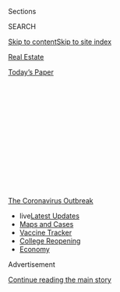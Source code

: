 <div id="app">

<div>

<div>

<div>

<div class="NYTAppHideMasthead css-1q2w90k e1suatyy0">

<div class="section css-ui9rw0 e1suatyy2">

<div class="css-eph4ug er09x8g0">

<div class="css-6n7j50">

</div>

<span class="css-1dv1kvn">Sections</span>

<div class="css-10488qs">

<span class="css-1dv1kvn">SEARCH</span>

</div>

[Skip to content](#site-content)[Skip to site index](#site-index)

</div>

<div id="masthead-section-label" class="css-1wr3we4 eaxe0e00">

[Real
Estate](https://www.nytimes.com/section/realestate)

</div>

<div class="css-10698na e1huz5gh0">

</div>

</div>

<div id="masthead-bar-one" class="section hasLinks css-15hmgas e1csuq9d3">

<div class="css-uqyvli e1csuq9d0">

</div>

<div class="css-1uqjmks e1csuq9d1">

</div>

<div class="css-9e9ivx">

[](https://myaccount.nytimes.com/auth/login?response_type=cookie&client_id=vi)

</div>

<div class="css-1bvtpon e1csuq9d2">

[Today’s
Paper](https://www.nytimes.com/section/todayspaper)

</div>

</div>

</div>

</div>

<div data-aria-hidden="false">

<div id="site-content" data-role="main">

<div>

<div class="css-1aor85t" style="opacity:0.000000001;z-index:-1;visibility:hidden">

<div class="css-1hqnpie">

<div class="css-epjblv">

<span class="css-17xtcya">[Real
Estate](/section/realestate)</span><span class="css-x15j1o">|</span><span class="css-fwqvlz">Robby
Browne, Real Estate Player and Philanthropist, Dies at
72</span>

</div>

<div class="css-k008qs">

<div class="css-1iwv8en">

<span class="css-18z7m18"></span>

<div>

</div>

</div>

<span class="css-1n6z4y">https://nyti.ms/3a6Kb2r</span>

<div class="css-1705lsu">

<div class="css-4xjgmj">

<div class="css-4skfbu" data-role="toolbar" data-aria-label="Social Media Share buttons, Save button, and Comments Panel with current comment count" data-testid="share-tools">

  - 
  - 
  - 
  - 
    
    <div class="css-6n7j50">
    
    </div>

  - 

</div>

</div>

</div>

</div>

</div>

</div>

<div id="NYT_TOP_BANNER_REGION" class="css-13pd83m">

<div>

<div id="styln-prism-menu-1592847958612" class="section interactive-content interactive-size-medium css-1edisqu">

<div class="css-17ih8de interactive-body">

<div id="scroll-container" class="css-1gj85ro">

[<span class="styln-title-wrap"><span class="css-1pje3qr">The
Coronavirus</span><span class="css-1pje3qr">
Outbreak</span></span>](https://www.nytimes.com/news-event/coronavirus?action=click&pgtype=Article&state=default&region=TOP_BANNER&context=storylines_menu)

  - <span class="css-kqxiym" data-emphasize="true">live</span>[Latest
    Updates](https://www.nytimes.com/2020/08/03/world/coronavirus-covid-19.html?action=click&pgtype=Article&state=default&region=TOP_BANNER&context=storylines_menu)
  - [Maps and
    Cases](https://www.nytimes.com/interactive/2020/us/coronavirus-us-cases.html?action=click&pgtype=Article&state=default&region=TOP_BANNER&context=storylines_menu)
  - [Vaccine
    Tracker](https://www.nytimes.com/interactive/2020/science/coronavirus-vaccine-tracker.html?action=click&pgtype=Article&state=default&region=TOP_BANNER&context=storylines_menu)
  - [College
    Reopening](https://www.nytimes.com/2020/08/02/us/covid-college-reopening.html?action=click&pgtype=Article&state=default&region=TOP_BANNER&context=storylines_menu)
  - [Economy](https://www.nytimes.com/live/2020/08/03/business/stock-market-today-coronavirus?action=click&pgtype=Article&state=default&region=TOP_BANNER&context=storylines_menu)

</div>

</div>

</div>

</div>

</div>

<div id="top-wrapper" class="css-1sy8kpn">

<div id="top-slug" class="css-l9onyx">

Advertisement

</div>

[Continue reading the main
story](#after-top)

<div class="ad top-wrapper" style="text-align:center;height:100%;display:block;min-height:250px">

<div id="top" class="place-ad" data-position="top" data-size-key="top">

</div>

</div>

<div id="after-top">

</div>

</div>

<div>

<div id="sponsor-wrapper" class="css-1hyfx7x">

<div id="sponsor-slug" class="css-19vbshk">

Supported by

</div>

[Continue reading the main
story](#after-sponsor)

<div id="sponsor" class="ad sponsor-wrapper" style="text-align:center;height:100%;display:block">

</div>

<div id="after-sponsor">

</div>

</div>

<div class="css-186x18t">

those we’ve lost

</div>

<div class="css-1vkm6nb ehdk2mb0">

# Robby Browne, Real Estate Player and Philanthropist, Dies at 72

</div>

As a top agent in New York City, he socialized with celebrities and the
business elite. He also contributed to numerous AIDS- and gay-related
charities.

<div class="css-79elbk" data-testid="photoviewer-wrapper">

<div class="css-z3e15g" data-testid="photoviewer-wrapper-hidden">

</div>

<div class="css-1a48zt4 ehw59r15" data-testid="photoviewer-children">

![<span class="css-16f3y1r e13ogyst0" data-aria-hidden="true">Robby
Browne on his terrace overlooking Central Park West in 2012. He was
known for landing big real estate deals and his support for AIDS- and
gay-related
charities. </span><span class="css-cnj6d5 e1z0qqy90" itemprop="copyrightHolder"><span class="css-1ly73wi e1tej78p0">Credit...</span><span><span>Robert
Wright for The New York
Times</span></span></span>](https://static01.nyt.com/images/2020/04/16/obituaries/14Browne1/merlin_56924242_19ed131f-e745-4c91-96e9-87552eb453e4-articleLarge.jpg?quality=75&auto=webp&disable=upscale)

</div>

</div>

<div class="css-18e8msd">

<div class="css-vp77d3 epjyd6m0">

<div class="css-1baulvz">

By [<span class="css-1baulvz last-byline" itemprop="name">Jacob
Bernstein</span>](https://www.nytimes.com/by/jacob-bernstein)

</div>

</div>

  - 
    
    <div class="css-ld3wwf e16638kd2">
    
    Published April 14, 2020Updated April 16,
    2020
    
    </div>

  - 
    
    <div class="css-4xjgmj">
    
    <div class="css-pvvomx" data-role="toolbar" data-aria-label="Social Media Share buttons, Save button, and Comments Panel with current comment count" data-testid="share-tools">
    
      - 
      - 
      - 
      - 
        
        <div class="css-6n7j50">
        
        </div>
    
      - 
    
    </div>
    
    </div>

</div>

</div>

<div class="section meteredContent css-1r7ky0e" name="articleBody" itemprop="articleBody">

<div class="css-1fanzo5 StoryBodyCompanionColumn">

<div class="css-53u6y8">

*This obituary is part of a series about* [*people who have died in the
coronavirus
pandemic*](https://www.nytimes.com/series/people-who-have-died-of-the-coronavirus)*.*

In a city filled with real estate V.I.P.’s, Robby Browne was a cut
above.

Hillary Clinton came to his Bridgehampton home for lunch. Martina
Navratilova swam in his pool. Uma Thurman went to his Halloween party,
where he would dress up as Amal Clooney and Kellyanne Conway.

But on Saturday night, after a three-and-a-half year struggle with
multiple myeloma and a two-week bout with the new coronavirus, Mr.
Browne died at his Central Park West apartment, according to Jason
Moore, a close friend and movie director. He was 72.

One of Mr. Browne’s biggest real estate deals took place in 2003, when
he orchestrated the $[43 million sale of a penthouse
apartment](https://www.nytimes.com/2004/11/21/realestate/time-warner-center-draws-a-diverse-global-group.html)
at the Time Warner Center. The buyer was David Martinez, the founder of
Fintech, a financial advisory firm, and the price was among the highest
ever for a Manhattan residence.

</div>

</div>

<div class="css-1fanzo5 StoryBodyCompanionColumn">

<div class="css-53u6y8">

Mr. Browne wasn’t arrogant about his success. He entered the real estate
business in 1986 after numerous vocational false starts, and his
greatest skill as a salesman was managing not to come off like one.

The youngest of four children, Robert Mallory Browne was born on March
11, 1948, in Louisville, Ky. His father, William Kennedy Browne,
graduated from Phillips Academy in Massachusetts and Yale University and
was said to work in business. His mother, Elizabeth Willett Browne, went
from waltzing with society swans to selling mansions to them. Mr. Browne
left no immediate survivors.

At 13, he, too, was shipped off to Phillips Academy. After graduation,
he went to Princeton University, where he distinguished himself as a
partyer. “Robby used to say he was the worst student on campus,” his
longtime friend [Colleen Keegan](https://fineacts.co/colleen-keegan)
said. “He was supposed to graduate in ’69, but it took him until ’71.”

With a bachelor’s in art history, Mr. Browne moved to Washington, where
he sold travel packages to prep school students and Ivy Leaguers for an
agency called Cowan Ladd Tours. He sold so many tour packages that the
firm changed its name to Browne Ladd. Washington was where he went to
his first gay bar, Lost & Found, as he inched his way out of the closet.

</div>

</div>

<div class="css-79elbk" data-testid="photoviewer-wrapper">

<div class="css-z3e15g" data-testid="photoviewer-wrapper-hidden">

</div>

<div class="css-1a48zt4 ehw59r15" data-testid="photoviewer-children">

![<span class="css-16f3y1r e13ogyst0" data-aria-hidden="true">Mr. Browne
on Fire Island in 1998. “I want people to live and be proud of who they
are because there’s not much time,” he said.
</span><span class="css-cnj6d5 e1z0qqy90" itemprop="copyrightHolder"><span class="css-1ly73wi e1tej78p0">Credit...</span><span>via
Jeff
Dupre</span></span>](https://static01.nyt.com/images/2020/04/14/obituaries/14browne3/merlin_171561000_3fb14052-d247-4cab-8136-7034af62329d-articleLarge.jpg?quality=75&auto=webp&disable=upscale)

</div>

</div>

<div class="css-1fanzo5 StoryBodyCompanionColumn">

<div class="css-53u6y8">

Next he went to Harvard Business School and, despite poor attendance,
got his M.B.A. in 1978. He moved to New York City and found a kind of
home at Studio 54 while he figured what he wanted to do with his life.
He considered investment banking but flunked the interview with a bank
representative.

</div>

</div>

<div class="css-1fanzo5 StoryBodyCompanionColumn">

<div class="css-53u6y8">

“He said, ‘Well if you don’t know what we do at the bank, you’re not the
kind of person we want,’” Mr. Browne said in a 27-minute documentary
made about him in 2019 by Jeff Dupre, a close friend and Emmy-winning
filmmaker. “I said, ‘Well, if you can’t tell me what you do at the bank,
then that’s not a place I want to work.’”

After that, he got it into his head that he might want to become a
doctor, so he enrolled at St. George’s University School of Medicine, a
so-called [second chance med
school](https://www.nytimes.com/2014/08/03/education/edlife/second-chance-med-school.html)
on the island of Grenada. His roommates, Mr. Moore said, were a nun and
an ex-convict. They got their degrees. He did not.

Mr. Browne began in real-estate at Halstead, focusing on Central Park
West. Among his first deals was selling an apartment to Ian Schrager,
one of Studio 54’s owners, who had recently been released [from prison
for tax
evasion](https://www.nytimes.com/2017/01/18/nyregion/obama-pardons-ian-schrager.html).

In subsequent years, the apartments that Mr. Browne sold got bigger and
his clients glitzier — among them, Ms. Thurman, Alec Baldwin, Denzel
Washington and Mariska Hargitay.

In 2002, Mr. Browne went to the Corcoran Group, where he won numerous
awards. In an interview on Fox 5 New York around that time, Mr. Browne
said he had gotten “hooked” into real estate “because I had such a
passion for architecture.” But colleagues said his real love was being
around people.

He lived according to Gore Vidal’s principle that no one should ever
turn down the opportunity to go on television or have sex. He knew the
interiors of many Central Park West co-op buildings because he had
visited them (often after going to gay clubs like the Roxy, the Saint
and the Sound Factory).

</div>

</div>

<div class="css-1fanzo5 StoryBodyCompanionColumn">

<div class="css-53u6y8">

Mr. Browne was involved with numerous AIDS- and gay-related charities
including the Gay Men’s Health Crisis (his brother, Roscoe, died of AIDS
in 1985), Glaad (where he was a board member) and Sage, which advocates
for L.G.B.T. elders.

He was perhaps best known for Toys for Tots, which he started in his
apartment in 1985 to provide toys for underprivileged children. It grew
to become a 2,500-person affair at Chelsea Piers, and former Mayor
Michael R. Bloomberg was a regular. (It later changed its name “[Toy
Party](https://www.nydailynews.com/entertainment/gossip/mayor-bloomberg-shows-playful-side-annual-toy-party-jokes-closets-marriage-equality-article-1.469987)”
to avoid confusion with the well-known charity run by the
Marines).

</div>

</div>

<div class="css-79elbk" data-testid="photoviewer-wrapper">

<div class="css-z3e15g" data-testid="photoviewer-wrapper-hidden">

</div>

<div class="css-1a48zt4 ehw59r15" data-testid="photoviewer-children">

<div class="css-1xdhyk6 erfvjey0">

<span class="css-1ly73wi e1tej78p0">Image</span>

<div class="css-zjzyr8">

<div data-testid="lazyimage-container" style="height:257.77777777777777px">

</div>

</div>

</div>

<span class="css-16f3y1r e13ogyst0" data-aria-hidden="true">Michael R.
Bloomberg at Mr. Browne’s Toys Party fund-raiser at Chelsea Piers in
2018.</span><span class="css-cnj6d5 e1z0qqy90" itemprop="copyrightHolder"><span class="css-1ly73wi e1tej78p0">Credit...</span><span>Jared
Siskin/Patrick McMullan, via Getty Images</span></span>

</div>

</div>

<div class="css-1fanzo5 StoryBodyCompanionColumn">

<div class="css-53u6y8">

“I always saw Robbie as sort of a unicorn,” said Corey Johnson, the
speaker of the New York City Council. “He was like a Technicolor dream
coat, this omnipresent person who everyone loved and got along with. I
met him when I was 20 years old. I wasn’t in politics. I didn’t have any
money. I didn’t know anyone, and he was sweet and kind and invited me to
things. I was enamored of his whole aura.”

Mr. Browne learned he had multiple myeloma in 2016. Chemotherapy,
radiation and a stem cell transplant failed to work. Last fall, he
underwent experimental immunology treatment. When that, too, failed he
returned to radiation.

Friends grew concerned as the coronavirus epidemic worsened. His
hospital visits put him at risk. Two weeks ago, Mr. Browne began
experiencing flulike symptoms. The first test for Covid-19 came back
negative; the second one was positive.

With his health deteriorating, friends suggested that he go to the
hospital, but he thought he would be wasting a ventilator. He was unable
to hire a hospice worker, so a doctor he had mentored, Deacon Farrell,
arrived to care for him.

</div>

</div>

<div class="css-1fanzo5 StoryBodyCompanionColumn">

<div class="css-53u6y8">

Mr. Dupre, who served as his health care proxy, worked to get Mr.
Browne’s affairs in order while fighting off his own coronavirus
infection. He had put together the documentary film about him, titled
simply “Robby,” last year, when he realized that Mr. Browne, ill with
cancer, might not make it.

At the end of the film, Mr. Browne is driving his azure-colored vintage
Chrysler on an empty road in the Hamptons. It’s the end of a glorious
fall day, the top is down, his Labrador dog at his side. The camera pans
up to the sky as Mr. Browne shares his philosophy of life.

“It’s so hard to find one’s way,” he said. “So hard. And I’m a free
spirit. For me, it’s been light and love and peace. I want people to
live and be proud of who they are because there’s not much time. We’re
all here. So let’s have
fun.”

</div>

</div>

<div class="css-1fanzo5 StoryBodyCompanionColumn">

<div class="css-53u6y8">

</div>

</div>

</div>

<div>

</div>

<div>

</div>

<div id="NYT_BELOW_MAIN_CONTENT_REGION">

<div>

<div id="covid-obits-article-embed" class="section css-l08pwh interactive-content interactive-size-medium">

<div class="css-17ih8de interactive-body">

<div class="g-obits-embed" data-preview-slug="2020-04-03-covid-obits">

[](https://www.nytimes.com/interactive/2020/obituaries/people-died-coronavirus-obituaries.html?action=click&pgtype=Article&state=default&region=BELOW_MAIN_CONTENT&context=covid_obits_promo)

<div class="g-hed-summ">

# Those We’ve Lost

The coronavirus pandemic has taken an incalculable death toll. This
series is designed to put names and faces to the numbers.

<span>Read
more</span>

</div>

<div class="g-obits-embed-wrap">

<div id="bernaldina-josé-pedro" class="g-obit">

<div class="g-flex-wrapper-image">

<div class="g-image g-asset-inner">

![](https://static01.nyt.com/images/2020/07/30/obituaries/30Pedro/30Pedro-square640.jpg)

</div>

</div>

<div class="g-flex-wrapper-text">

# Bernaldina José Pedro

<div class="g-meta">

<span>d. Boa Vista, Brazil</span>

</div>

<div class="g-summ">

Leader among the Indigenous
Macuxi

</div>

</div>

</div>

<div id="john-eric-swing" class="g-obit">

<div class="g-flex-wrapper-image">

<div class="g-image g-asset-inner">

![](https://static01.nyt.com/images/2020/07/31/obituaries/31Swing/merlin_175167783_8913bc90-0d64-43f3-a655-1bb1bf1601c9-square640.jpg)

</div>

</div>

<div class="g-flex-wrapper-text">

# John Eric Swing

<div class="g-meta">

<span>d. Fountain Valley, Calif. </span>

</div>

<div class="g-summ">

Champion of
Filipino-Americans

</div>

</div>

</div>

<div id="victor-victor-" class="g-obit">

<div class="g-flex-wrapper-image">

<div class="g-image g-asset-inner">

![](https://static01.nyt.com/images/2020/07/27/obituaries/27Victor/merlin_175001436_38b11f8e-227a-4e2c-9821-7618af9b2524-square640.jpg)

</div>

</div>

<div class="g-flex-wrapper-text">

# Victor Victor

<div class="g-meta">

<span>d. Santo Domingo, Dominican Republic</span>

</div>

<div class="g-summ">

Beloved musician of the Dominican
Republic

</div>

</div>

</div>

<div id="dr-eddie-negrón" class="g-obit">

<div class="g-flex-wrapper-image">

<div class="g-image g-asset-inner">

![](https://static01.nyt.com/images/2020/07/31/obituaries/31Negron/merlin_175160169_516322ae-fd23-4969-b6b2-193ced371105-square640.jpg)

</div>

</div>

<div class="g-flex-wrapper-text">

# Dr. Eddie Negrón

<div class="g-meta">

<span>d. Fort Walton Beach, Fla.</span>

</div>

<div class="g-summ">

Internist on Florida’s Emerald
Coast

</div>

</div>

</div>

<div id="dobby-dobson" class="g-obit">

<div class="g-flex-wrapper-image">

<div class="g-image g-asset-inner">

![](https://static01.nyt.com/images/2020/07/30/obituaries/30Dobson/merlin_175115928_f6b9271c-8f05-4fe1-a38a-5ca4a58f8935-square640.jpg)

</div>

</div>

<div class="g-flex-wrapper-text">

# Dobby Dobson

<div class="g-meta">

<span>d. Coral Springs, Fla.</span>

</div>

<div class="g-summ">

Jamaican singer and
songwriter

</div>

</div>

</div>

<div id="waldemar-gonzalez" class="g-obit">

<div class="g-flex-wrapper-image">

<div class="g-image g-asset-inner">

![](https://static01.nyt.com/images/2020/08/01/obituaries/28Gonzalez/merlin_175002771_beb57888-3951-409a-ae13-03a94b2e962e-square640.jpg)

</div>

</div>

<div class="g-flex-wrapper-text">

# Waldemar Gonzalez

<div class="g-meta">

<span>d. White Plains, N.Y.</span>

</div>

<div class="g-summ">

Teacher and social worker

</div>

</div>

</div>

</div>

</div>

</div>

</div>

</div>

</div>

<div>

</div>

<div>

<div id="bottom-wrapper" class="css-1ede5it">

<div id="bottom-slug" class="css-l9onyx">

Advertisement

</div>

[Continue reading the main
story](#after-bottom)

<div id="bottom" class="ad bottom-wrapper" style="text-align:center;height:100%;display:block;min-height:90px">

</div>

<div id="after-bottom">

</div>

</div>

</div>

</div>

</div>

## Site Index

<div>

</div>

## Site Information Navigation

  - [© <span>2020</span> <span>The New York Times
    Company</span>](https://help.nytimes.com/hc/en-us/articles/115014792127-Copyright-notice)

<!-- end list -->

  - [NYTCo](https://www.nytco.com/)
  - [Contact
    Us](https://help.nytimes.com/hc/en-us/articles/115015385887-Contact-Us)
  - [Work with us](https://www.nytco.com/careers/)
  - [Advertise](https://nytmediakit.com/)
  - [T Brand Studio](http://www.tbrandstudio.com/)
  - [Your Ad
    Choices](https://www.nytimes.com/privacy/cookie-policy#how-do-i-manage-trackers)
  - [Privacy](https://www.nytimes.com/privacy)
  - [Terms of
    Service](https://help.nytimes.com/hc/en-us/articles/115014893428-Terms-of-service)
  - [Terms of
    Sale](https://help.nytimes.com/hc/en-us/articles/115014893968-Terms-of-sale)
  - [Site
    Map](https://spiderbites.nytimes.com)
  - [Help](https://help.nytimes.com/hc/en-us)
  - [Subscriptions](https://www.nytimes.com/subscription?campaignId=37WXW)

</div>

</div>

</div>

</div>
